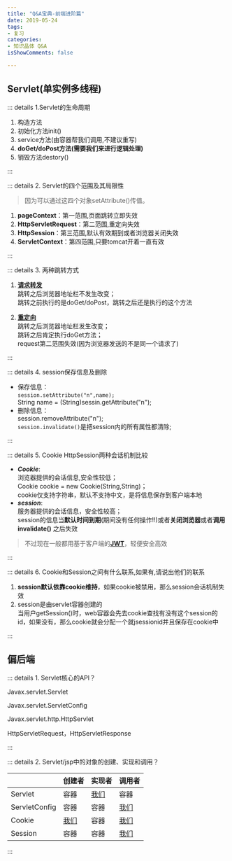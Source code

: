 ```yaml
---
title: "Q&A宝典-前端进阶篇"
date: 2019-05-24
tags:
- 复习
categories:
- 知识晶体 Q&A
isShowComments: false

---
```


<Boxx/>


## Servlet(单实例多线程)

::: details 1.Servlet的生命周期

1. 构造方法
2. 初始化方法init()
3. service方法(由容器帮我们调用,不建议重写)
4. **doGet/doPost方法(需要我们来进行逻辑处理)**
5. 销毁方法destory()

:::

::: details 2. Servlet的四个范围及其局限性

> 因为可以通过这四个对象setAttribute()传值。

1. **pageContext**：第一范围,页面跳转立即失效
2. **HttpServletRequest**：第二范围,重定向失效
3. **HttpSession**：第三范围,默认有效期到或者浏览器关闭失效
4. **ServletContext**：第四范围,只要tomcat开着一直有效

:::

::: details 3. 两种跳转方式

1. <u>**请求转发**</u><br/>
   跳转之后浏览器地址栏不发生改变；<br/>
   跳转之前执行的是doGet/doPost，跳转之后还是执行的这个方法

2. **<u>重定向</u>**<br/>
   跳转之后浏览器地址栏发生改变；<br/>
   跳转之后肯定执行doGet方法；<br/>
   request第二范围失效(因为浏览器发送的不是同一个请求了)

:::

::: details 4. session保存信息及删除

- 保存信息：<br/>`session.setAttribute("n",name);`<br/>
  String name = (String)sessin.getAttribute("n");
- 删除信息：<br/>session.removeAttribute("n");<br/>
  `session.invalidate()`是把session内的所有属性都清除;

:::

::: details 5. Cookie HttpSession两种会话机制比较

- ***Cookie***:<br/>
  浏览器提供的会话信息,安全性较低；<br/>
  Cookie cookie = new Cookie(String,String)；<br/>
  cookie仅支持字符串，默认不支持中文，是将信息保存到客户端本地
- ***session***:<br/>
  服务器提供的会话信息，安全性较高；<br/>
  session的信息当**默认时间到期**(期间没有任何操作!!)或者**关闭浏览器**或者**调用invalidate()** 之后失效

> 不过现在一般都用基于客户端的[<u>**JWT**</u>]( https://jwt.io/ )，轻便安全高效

:::

::: details 6. Cookie和Session之间有什么联系,如果有,请说出他们的联系

1. **session默认依靠cookie维持**，如果cookie被禁用，那么session会话机制失效
2. session是由servlet容器创建的<br/>
   当用户getSession()时，web容器会先去cookie查找有没有这个session的id，如果没有，那么cookie就会分配一个就jsessionid并且保存在cookie中

:::

## 偏后端

::: details 1. Servlet核心的API？

Javax.servlet.Servlet

Javax.servlet.ServletConfig

Javax.servlet.http.HttpServlet

HttpServletRequest，HttpServletResponse

:::

::: details 2. Servlet/jsp中的对象的创建、实现和调用？

| |创建者|实现者|调用者|
|--|--|--|--|
|Servlet|			容器	| <u>我们</u> |		容器|
|ServletConfig|	容器	|	容器		|<u>我们</u>|
|Cookie		|	<u>我们</u>	|	容器	| <u>我们</u> |
|Session	|	容器	|	容器	| <u>我们</u> |

:::

